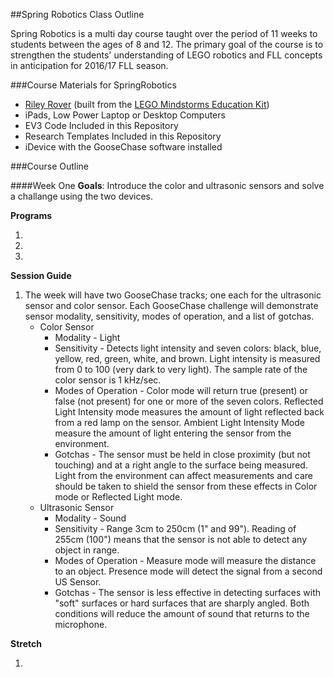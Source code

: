 ##Spring Robotics Class Outline

Spring Robotics is a multi day course taught over the period of 11 weeks to students between the ages of 8 and 12. The primary goal of the course is to strengthen the students' understanding of LEGO robotics and FLL concepts in anticipation for 2016/17 FLL season.

###Course Materials for SpringRobotics

*	[Riley Rover](http://www.damienkee.com/home/2013/8/2/rileyrover-ev3-classroom-robot-design.html) (built from the [LEGO Mindstorms Education Kit](https://shop.education.lego.com/legoed/en-US/search/navSearchResults.jsp?categoryId=EDU_PRD_LINE_107&ProductLine=MINDSTORMS+Education+EV3))
*	iPads, Low Power Laptop or Desktop Computers
*	EV3 Code Included in this Repository
*	Research Templates Included in this Repository
*	iDevice with the GooseChase software installed

###Course Outline

####Week One
**Goals**: Introduce the color and ultrasonic sensors and solve a challange using the two devices.

**Programs**

1.	
2.	
3. 	

**Session Guide**

1.	The week will have two GooseChase tracks; one each for the ultrasonic sensor and color sensor. Each GooseChase challenge will demonstrate sensor modality, sensitivity, modes of operation, and a list of gotchas.
	* Color Sensor
		* Modality - Light
		* Sensitivity - Detects light intensity and seven colors: black, blue, yellow, red, green, white, and brown. Light intensity is measured from 0 to 100 (very dark to very light). The sample rate of the color sensor is 1 kHz/sec.
		* Modes of Operation - Color mode will return true (present) or false (not present) for one or more of the seven colors. Reflected Light Intensity mode measures the amount of light reflected back from a red lamp on the sensor. Ambient Light Intensity Mode measure the amount of light entering the sensor from the environment.
		* Gotchas - The sensor must be held in close proximity (but not touching) and at a right angle to the surface being measured. Light from the environment can affect measurements and care should be taken to shield the sensor from these effects in Color mode or Reflected Light mode.
	* Ultrasonic Sensor
		* Modality - Sound
		* Sensitivity - Range 3cm to 250cm (1" and 99"). Reading of 255cm (100") means that the sensor is not able to detect any object in range.
		* Modes of Operation - Measure mode will measure the distance to an object. Presence mode will detect the signal from a second US Sensor.
		* Gotchas - The sensor is less effective in detecting surfaces with "soft" surfaces or hard surfaces that are sharply angled. Both conditions will reduce the amount of sound that returns to the microphone.


**Stretch**

1.	